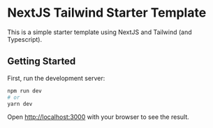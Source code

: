 # NextJS Tailwind Starter Template

This is a simple starter template using NextJS and Tailwind (and Typescript).

## Getting Started

First, run the development server:

```bash
npm run dev
# or
yarn dev
```

Open [http://localhost:3000](http://localhost:3000) with your browser to see the result.
